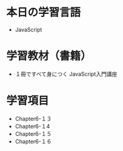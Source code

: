 # 本日の学習言語
- JavaScript
# 学習教材（書籍）
- １冊ですべて身につく JavaScript入門講座
# 学習項目
- Chapter6-１３
- Chapter6-１4
- Chapter6-１５
- Chapter6-１６

